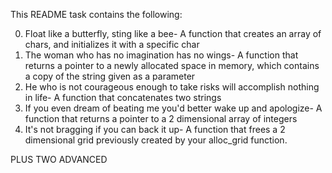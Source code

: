 This README task contains the following:


0. Float like a butterfly, sting like a bee- A function that creates an array of chars, and initializes it with a specific char
1. The woman who has no imagination has no wings- A function that returns a pointer to a newly allocated space in memory, which contains a copy of the string given as a parameter
2. He who is not courageous enough to take risks will accomplish nothing in life- A function that concatenates two strings
3. If you even dream of beating me you'd better wake up and apologize- A function that returns a pointer to a 2 dimensional array of integers
4. It's not bragging if you can back it up- A function that frees a 2 dimensional grid previously created by your alloc_grid function.


PLUS TWO ADVANCED 



